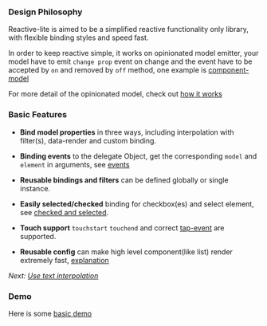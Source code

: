 ### Design Philosophy

  Reactive-lite is aimed to be a simplified reactive functionality only library, with flexible binding styles and speed fast.

  In order to keep reactive simple, it works on opinionated model emitter, your model have to emit `change prop` event on change
  and the event have to be accepted by `on` and removed by `off` method, one example is [component-model](https://www.npmjs.com/package/model-component)

  For more detail of the opinionated model, check out [how it works](./interpolation#how-works)

### Basic Features

  * **Bind model properties**  in three ways, including interpolation with filter(s), data-render and custom binding.

  * **Binding events**  to the delegate Object, get the corresponding `model` and `element` in arguments, see [events](./events.html)

  * **Reusable bindings and filters**  can be defined globally or single instance.

  * **Easily selected/checked**  binding for checkbox(es) and select element, see [checked and selected](./checked.html).

  * **Touch support**  `touchstart` `touchend` and correct [tap-event](https://github.com/chemzqm/tap-event) are supported.

  * **Reusable config**  can make high level component(like list) render extremely fast, [explanation](./config.html)


  *Next: [Use text interpolation](./interpolation.html)*

### Demo

  Here is some [basic demo](./demo.html)
